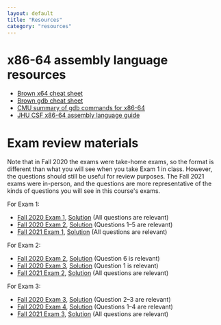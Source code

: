 ```yaml
---
layout: default
title: "Resources"
category: "resources"
---
```


# x86-64 assembly language resources

* [Brown x64 cheat sheet](https://cs.brown.edu/courses/cs033/docs/guides/x64_cheatsheet.pdf)
* [Brown gdb cheat sheet](https://cs.brown.edu/courses/cs033/docs/guides/gdb.pdf)
* [CMU summary of gdb commands for x86-64](http://csapp.cs.cmu.edu/3e/docs/gdbnotes-x86-64.pdf)
* [JHU CSF x86-64 assembly language guide](https://jhucsf.github.io/csfdocs/assembly-tips-v0.1.1.pdf)

# Exam review materials

Note that in Fall 2020 the exams were take-home exams, so the format is
different than what you will see when you take Exam 1 in class.
However, the questions should still be useful for review purposes.
The Fall 2021 exams were in-person, and the questions are more representative
of the kinds of questions you will see in this course's exams.

For Exam 1:

* [Fall 2020 Exam 1](resources/exam01-628.pdf), [Solution](resources/exam01_soln.pdf) (All questions are relevant)
* [Fall 2020 Exam 2](resources/exam02-628.pdf), [Solution](resources/exam02_soln.pdf) (Questions 1–5 are relevant)
* [Fall 2021 Exam 1](resources/exam01-fall2021.pdf), [Solution](resources/exam01-fall2021-solution.pdf) (All questions are relevant)

For Exam 2:

* [Fall 2020 Exam 2](resources/exam02-628.pdf), [Solution](resources/exam02_soln.pdf) (Question 6 is relevant)
* [Fall 2020 Exam 3](resources/exam03-628.pdf), [Solution](resources/exam03_soln.pdf) (Question 1 is relevant)
* [Fall 2021 Exam 2](resources/exam02-fall2021.pdf), [Solution](resources/exam02-fall2021-solution.pdf) (All questions are relevant)

For Exam 3:

* [Fall 2020 Exam 3](resources/exam03-628.pdf), [Solution](resources/exam03_soln.pdf) (Question 2–3 are relevant)
* [Fall 2020 Exam 4](resources/exam04-628.pdf), [Solution](resources/exam04_soln.pdf) (Questions 1–4 are relevant)
* [Fall 2021 Exam 3](resources/exam03-fall2021.pdf), [Solution](resources/exam03-fall2021-solution.pdf) (All questions are relevant)
